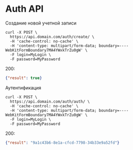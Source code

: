 
Auth API
=========================

>

Создание новой учетной записи

```curl
curl -X POST \
  https://api.domain.com/auth/create/ \
  -H 'cache-control: no-cache' \
  -H 'content-type: multipart/form-data; boundary=----WebKitFormBoundary7MA4YWxkTrZu0gW' \
  -F login=MyLogin \
  -F password=MyPassword
```

200:
```json
{"result": true}
```


>

Аутентификация

```curl
curl -X POST \
  https://api.domain.com/auth/auth/ \
  -H 'cache-control: no-cache' \
  -H 'content-type: multipart/form-data; boundary=----WebKitFormBoundary7MA4YWxkTrZu0gW' \
  -F login=MyLogin \
  -F password=MyPassword
```

200:
```json
{"result": "9a1c43b6-8e1a-cfcd-7798-34b33e9a52fd"}
```